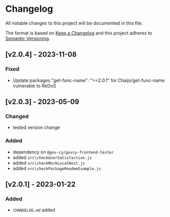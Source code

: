 # Changelog
 
All notable changes to this project will be documented in this file.
 
The format is based on [Keep a Changelog](https://keepachangelog.com/en/1.0.0/)
and this project adheres to [Semantic Versioning](https://semver.org/spec/v2.0.0.html).

## [v2.0.4] - 2023-11-08
### Fixed
- Update packages "get-func-name": ">=2.0.1" for Chaijs/get-func-name vulnerable to ReDoS 

## [v2.0.3] - 2023-05-09
### Changed
- tested version change 
### Added
- dependency on `@gov-cy/govcy-frontend-tester`
- added `src\checkUserSatisfaction.js`
- added `src\checkMockLocalHost.js`
- added `src\checkPackageReadmeExample.js`

## [v2.0.1] - 2023-01-22
### Added
- `CHANGELOG.md` added 
